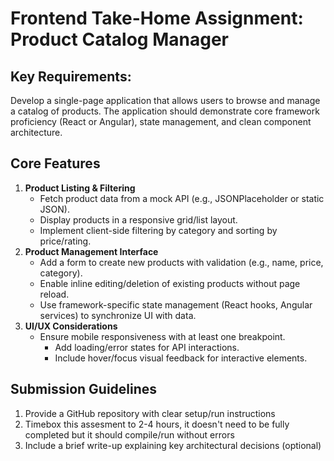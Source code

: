 # Frontend Take-Home Assignment: Product Catalog Manager
## Key Requirements:

Develop a single-page application that allows users to browse and manage a catalog of products. The application should demonstrate core framework proficiency (React or Angular), state management, and clean component architecture.

## Core Features

1. **Product Listing & Filtering**
   -  Fetch product data from a mock API (e.g., JSONPlaceholder or static JSON).
	 -  Display products in a responsive grid/list layout.
	 -	Implement client-side filtering by category and sorting by price/rating.
3. **Product Management Interface**
	 - Add a form to create new products with validation (e.g., name, price, category).
	 - Enable inline editing/deletion of existing products without page reload.
	 - Use framework-specific state management (React hooks, Angular services) to synchronize UI with data.
4. **UI/UX Considerations**
   - Ensure mobile responsiveness with at least one breakpoint.
	 - Add loading/error states for API interactions.
	 - Include hover/focus visual feedback for interactive elements.

## Submission Guidelines
1. Provide a GitHub repository with clear setup/run instructions
2. Timebox this assesment to 2-4 hours, it doesn't need to be fully completed but it should compile/run without errors
3. Include a brief write-up explaining key architectural decisions (optional)
